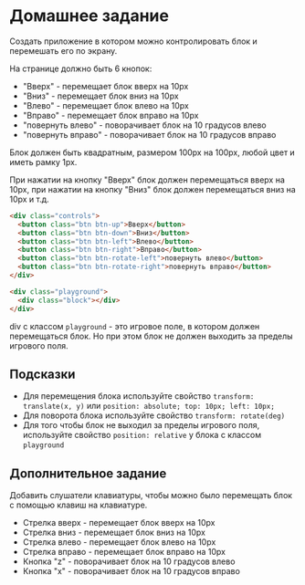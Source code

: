 # Домашнее задание

Создать приложение в котором можно контролировать блок и перемешать его по экрану.

На странице должно быть 6 кнопок:

- "Вверх" - перемещает блок вверх на 10px
- "Вниз" - перемещает блок вниз на 10px
- "Влево" - перемещает блок влево на 10px
- "Вправо" - перемещает блок вправо на 10px
- "повернуть влево" - поворачивает блок на 10 градусов влево
- "повернуть вправо" - поворачивает блок на 10 градусов вправо

Блок должен быть квадратным, размером 100px на 100px, любой цвет и иметь рамку 1px.

При нажатии на кнопку "Вверх" блок должен перемещаться вверх на 10px, при нажатии на кнопку "Вниз" блок должен перемещаться вниз на 10px и т.д.

```html
<div class="controls">
  <button class="btn btn-up">Вверх</button>
  <button class="btn btn-down">Вниз</button>
  <button class="btn btn-left">Влево</button>
  <button class="btn btn-right">Вправо</button>
  <button class="btn btn-rotate-left">повернуть влево</button>
  <button class="btn btn-rotate-right">повернуть вправо</button>
</div>

<div class="playground">
  <div class="block"></div>
</div>
```

div с классом `playground` - это игровое поле, в котором должен перемещаться блок. Но при этом блок не должен выходить за пределы игрового поля.

## Подсказки

- Для перемещения блока используйте свойство `transform: translate(x, y)` или `position: absolute; top: 10px; left: 10px;`
- Для поворота блока используйте свойство `transform: rotate(deg)`
- Для того чтобы блок не выходил за пределы игрового поля, используйте свойство `position: relative` у блока с классом `playground`

## Дополнительное задание

Добавить слушатели клавиатуры, чтобы можно было перемещать блок с помощью клавиш на клавиатуре.

- Стрелка вверх - перемещает блок вверх на 10px
- Стрелка вниз - перемещает блок вниз на 10px
- Стрелка влево - перемещает блок влево на 10px
- Стрелка вправо - перемещает блок вправо на 10px
- Кнопка "z" - поворачивает блок на 10 градусов влево
- Кнопка "x" - поворачивает блок на 10 градусов вправо

